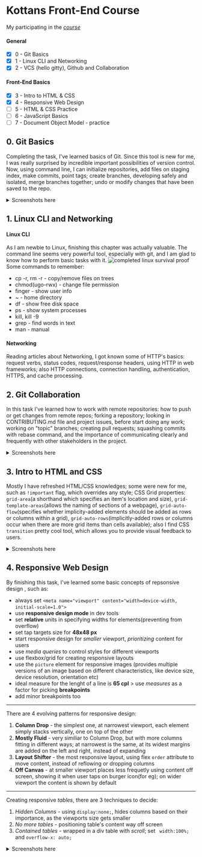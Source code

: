 # Kottans Front-End Course
My participating in the *[course](https://github.com/kottans/frontend/blob/master/contents.md#stage-0-self-study)*  
#### General   
- [x] 0 - Git Basics  
- [x] 1 - Linux CLI and Networking  
- [x] 2 - VCS (hello gitty), Github and Collaboration
#### Front-End Basics  
- [x] 3 - Intro to HTML & CSS
- [x] 4 - Responsive Web Design
- [ ] 5 - HTML & CSS Practice
- [ ] 6 - JavaScript Basics
- [ ] 7 - Document Object Model - practice
## 0. Git Basics 
 Completing the task, I've learned basics of Git. Since this tool is new for me, I was really surprised by incredible important possibilities of version control.   
 Now, using command line, I can initialize repositories, add files on staging index, make commits, point tags; create branches, developing safely and isolated, merge branches together; undo or modify changes that have been saved to the repo.
<details>
  <summary>Screenshots here</summary>
 
![completed version control course](https://github.com/eve5ince/kottans-frontend/blob/main/task_git_basics/udacity_vc.png)
![finished learn git branching main](https://github.com/eve5ince/kottans-frontend/blob/main/task_git_basics/learn_git_branching1.png)
![finished learn git branching remote](https://github.com/eve5ince/kottans-frontend/blob/main/task_git_basics/learn_git_branching2.png)
</details> 

## 1. Linux CLI and Networking
#### Linux CLI   
  As I am newbie to Linux, finishing this chapter was actually valuable. The command line seems very powerful tool, especially with git, and I am glad to know how to perform basic tasks with it.
![completed linux survival proof](https://github.com/eve5ince/kottans-frontend/blob/main/task_linux_cli/linux_survival.png)  
  Some commands to remember:
* cp -r, rm -r - copy/remove files on trees 
* chmod(ugo-rwx) - change file permission 
* finger - show user info
* ~ - home directory
* df - show free disk space
* ps - show system processes
* kill, kill -9
* grep - find words in text
* man - manual  
#### Networking
  Reading articles about Networking, I got known some of HTTP's basics: request verbs, status codes, request/response headers, using HTTP in web frameworks; also HTTP connections, connection handling, authentication, HTTPS, and cache processing.   
## 2. Git Collaboration   
In this task I've learned how to work with remote repositories: how to push or get changes from remote repos; forking a repository; looking in CONTRIBUTING.md file and project issues, before start doing any work; working on "topic" branches; creating pull requests; squashing commits with rebase command, and the importance of communicating clearly and frequently with other stakeholders in the project.
<details>
  <summary>Screenshots here</summary>
 
![completed git collaboration course](https://github.com/eve5ince/kottans-frontend/blob/main/task_git_collaboration/git_collaboration.png)
![completed learn git branching](https://github.com/eve5ince/kottans-frontend/blob/main/task_git_collaboration/learn_git_branching1.png)
![completed learn git branching](https://github.com/eve5ince/kottans-frontend/blob/main/task_git_collaboration/learn_git_branching2.png)
</details>

## 3. Intro to HTML and CSS
Mostly I have refreshed HTML/CSS knowledges; some were new for me, such as ```!important``` flag, which overrides any style; CSS Grid properties: ```grid-area```(a shorthand which specifies an item's location and size), ```grid-template-areas```(allows the naming of sections of a webpage), ```grid-auto-flow```(specifies whether implicity-added elements should be added as rows or columns within a grid), ```grid-auto-rows```(implicitly-added rows or columns occur when there are more grid items than cells available); also I find CSS ```transition``` pretty cool tool, which allows you to provide visual feedback to users.
<details>
  <summary>Screenshots here</summary>
 
![completed intro to HTML and CSS](https://github.com/eve5ince/kottans-frontend/blob/main/task_html_css_intro/completed_learnHTML.png)
![finished HTML course](https://github.com/eve5ince/kottans-frontend/blob/main/task_html_css_intro/finished_learnHTML.png)
![finished CSS course](https://github.com/eve5ince/kottans-frontend/blob/main/task_html_css_intro/finished_learnCSS.png)
</details>

## 4. Responsive Web Design 
By finishing this task, I've learned some basic concepts of repsonsive design , such as:
* always set ``` <meta name="viewport" content="width=device-width, initial-scale=1.0"> ```
* use **responsive design mode** in dev tools
* set **relative** units in specifying widths for elements(preventing from overflow) 
* set tap targets size for **48x48 px** 
* start responsive design for *smaller* viewport, *prioritizing* content for users
* use *media queries* to control styles for different viewports
* use flexbox/grid for creating responsive layouts
* use the ``` picture ``` element for responsive images (provides multiple versions of an image based on different characteristics, like device size, device resolution, orientation etc)
* ideal measure for the lenght of a line is **65 cpl** > use *measures* as a factor for picking **breakpoints**
* add minor breakpoints too   
***
There are 4 evolving patterns for responsive design: 
1. **Column Drop** - the simplest one, at narrowest viewport, each element simply stacks vertically, one on top of the other  
2. **Mostly Fluid** - very similiar to Column Drop, but with more columns fitting in different ways; at narrowest is the same, at its widest margins are added on the left and right, instead of expanding  
3. **Layout Shifter** - the most responsive layout, using flex ``` order ``` attribute to move content, instead of reflowing or dropping columns  
4. **Off Canvas** - at smaller viewport places less frequetly using content off screen, showing it when user taps on burger icon(for eg); on wider viewport the content is shown by default  
***
Creating responsive *tables*, there are 3 techniques to decide: 
1. *Hidden Columns* - using ``` display:none; ```, hides columns based on their importance, as the viewports size gets smaller  
2. *No more tables* - positioning table's content way off screen  
3. *Contained tables* - wrapped in a div table with *scroll*; set ``` width:100%;``` and ``` overflow-x: auto; ``` 
<details>
  <summary>Screenshots here</summary>
 
![Finished course of responsive web design ss](https://github.com/eve5ince/kottans-frontend/blob/main/task_responsive_web_design/finished_responsive_design.png)
![Finished flexbox Froggy ss](https://github.com/eve5ince/kottans-frontend/blob/main/task_responsive_web_design/flexbox_froggy.png)
</details>
